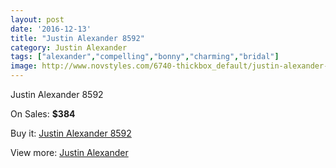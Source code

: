 ```yaml
---
layout: post
date: '2016-12-13'
title: "Justin Alexander 8592"
category: Justin Alexander
tags: ["alexander","compelling","bonny","charming","bridal"]
image: http://www.novstyles.com/6740-thickbox_default/justin-alexander-8592.jpg
---
```

Justin Alexander 8592

On Sales: **$384**
<a href="https://www.novstyles.com/en/justin-alexander/4506-justin-alexander-8592.html"><amp-img layout="responsive" width="600" height="600" src="//www.novstyles.com/6740-thickbox_default/justin-alexander-8592.jpg" alt="Justin Alexander 8592 0" /></a>

Buy it: [Justin Alexander 8592](https://www.novstyles.com/en/justin-alexander/4506-justin-alexander-8592.html "Justin Alexander 8592")

View more: [Justin Alexander](https://www.novstyles.com/en/27-justin-alexander "Justin Alexander")
